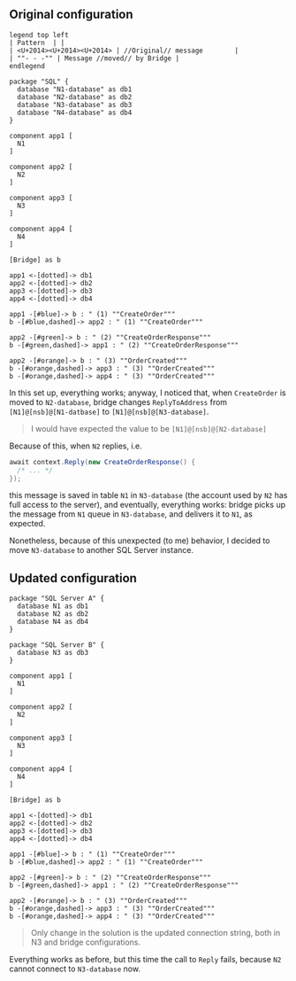 ## Original configuration

```puml
legend top left
| Pattern  | |
| <U+2014><U+2014><U+2014> | //Original// message        |
| ""- - -"" | Message //moved// by Bridge |
endlegend

package "SQL" {
  database "N1-database" as db1
  database "N2-database" as db2
  database "N3-database" as db3
  database "N4-database" as db4
}

component app1 [
  N1
]

component app2 [
  N2
]

component app3 [
  N3
]

component app4 [
  N4
]

[Bridge] as b

app1 <-[dotted]-> db1
app2 <-[dotted]-> db2
app3 <-[dotted]-> db3
app4 <-[dotted]-> db4

app1 -[#blue]-> b : " (1) ""CreateOrder"""
b -[#blue,dashed]-> app2 : " (1) ""CreateOrder"""

app2 -[#green]-> b : " (2) ""CreateOrderResponse"""
b -[#green,dashed]-> app1 : " (2) ""CreateOrderResponse"""

app2 -[#orange]-> b : " (3) ""OrderCreated"""
b -[#orange,dashed]-> app3 : " (3) ""OrderCreated"""
b -[#orange,dashed]-> app4 : " (3) ""OrderCreated"""
```

In this set up, everything works; anyway, I noticed that, when `CreateOrder` is moved to `N2-database`, bridge changes `ReplyToAddress` from `[N1]@[nsb]@[N1-datbase]` to `[N1]@[nsb]@[N3-database]`.

> I would have expected the value to be `[N1]@[nsb]@[N2-database]`
 
Because of this, when `N2` replies, i.e.

```csharp
await context.Reply(new CreateOrderResponse() {
  /* ... */    
});
```

this message is saved in table `N1` in `N3-database` (the account used by `N2` has full access to the server), and eventually, everything works: bridge picks up the message from `N1` queue in `N3-database`, and delivers it to `N1`, as expected.

Nonetheless, because of this unexpected (to me) behavior, I decided to move `N3-database` to another SQL Server instance.

## Updated configuration

```puml
package "SQL Server A" {
  database N1 as db1
  database N2 as db2
  database N4 as db4
}

package "SQL Server B" {
  database N3 as db3
}

component app1 [
  N1
]

component app2 [
  N2
]

component app3 [
  N3
]

component app4 [
  N4
]

[Bridge] as b

app1 <-[dotted]-> db1
app2 <-[dotted]-> db2
app3 <-[dotted]-> db3
app4 <-[dotted]-> db4

app1 -[#blue]-> b : " (1) ""CreateOrder"""
b -[#blue,dashed]-> app2 : " (1) ""CreateOrder"""

app2 -[#green]-> b : " (2) ""CreateOrderResponse"""
b -[#green,dashed]-> app1 : " (2) ""CreateOrderResponse"""

app2 -[#orange]-> b : " (3) ""OrderCreated"""
b -[#orange,dashed]-> app3 : " (3) ""OrderCreated"""
b -[#orange,dashed]-> app4 : " (3) ""OrderCreated"""
```

> Only change in the solution is the updated connection string, both in N3 and bridge configurations.   

Everything works as before, but this time the call to `Reply` fails, because `N2` cannot connect to `N3-database` now. 